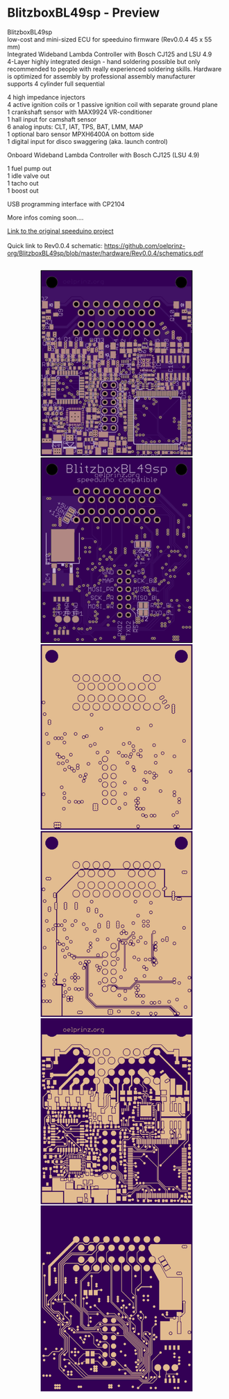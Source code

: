 # BlitzboxBL49sp - Preview<br/>
BlitzboxBL49sp<br/>
low-cost and mini-sized ECU for speeduino firmware (Rev0.0.4 45 x 55 mm)<br/>
Integrated Wideband Lambda Controller with Bosch CJ125 and LSU 4.9<br/>
4-Layer highly integrated design - hand soldering possible but only recommended to people with really experienced soldering skills.  Hardware is optimized for assembly by professional assembly manufacturer<br/>
supports 4 cylinder full sequential<br/>

4 high impedance injectors<br/>
4 active ignition coils or 1 passive ignition coil with separate ground plane<br/>
1 crankshaft sensor with MAX9924 VR-conditioner<br/>
1 hall input for camshaft sensor<br/>
6 analog inputs: CLT, IAT, TPS, BAT, LMM, MAP<br/>
1 optional baro sensor MPXH6400A on bottom side<br/>
1 digital input for disco swaggering (aka. launch control)<br/>

Onboard Wideband Lambda Controller with Bosch CJ125 (LSU 4.9)<br/>

1 fuel pump out<br/>
1 idle valve out<br/>
1 tacho out<br/>
1 boost out<br/>

USB programming interface with CP2104<br/>

More infos coming soon....<br/>

[Link to the original speeduino project](https://www.speeduino.com "speeduino homepage")<br/>
<br/>
Quick link to Rev0.0.4 schematic: https://github.com/oelprinz-org/BlitzboxBL49sp/blob/master/hardware/Rev0.0.4/schematics.pdf <br/>

<p align="center">
  <br/>
  <img src="hardware/Rev0.0.4/top.png" width="350" title="Top Side">
  <img src="hardware/Rev0.0.4/bottom.png" width="350" alt="accessibility text"><br/>
  <img src="hardware/Rev0.0.4/internal_plane1.png" width="350" title="Internal Plane 1">
  <img src="hardware/Rev0.0.4/internal_plane2.png" width="350" title="Internal Plane 2">
  <img src="hardware/Rev0.0.4/top_layer.png" width="350" title="Top Side">
  <img src="hardware/Rev0.0.4/bottom_layer.png" width="350" alt="accessibility text">
</p>
<br/>
<p align="center">
  <br/>
</p>
